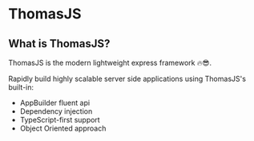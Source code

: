 # ThomasJS

## What is ThomasJS?

ThomasJS is the modern lightweight express framework 🔥😎.

Rapidly build highly scalable server side applications using ThomasJS's built-in:

- AppBuilder fluent api
- Dependency injection
- TypeScript-first support
- Object Oriented approach
